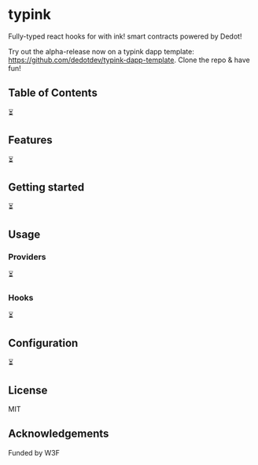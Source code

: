 # typink

Fully-typed react hooks for with ink! smart contracts powered by Dedot!

Try out the alpha-release now on a typink dapp template: https://github.com/dedotdev/typink-dapp-template. Clone the repo & have fun!

## Table of Contents

⏳

## Features

⏳

## Getting started

⏳

## Usage

### Providers

⏳

### Hooks

⏳

## Configuration

⏳

## License

MIT

## Acknowledgements

Funded by W3F
